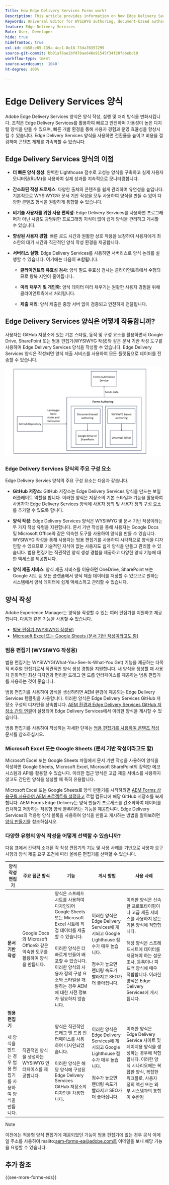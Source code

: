 ```yaml
---
Title: How Edge Delivery Services Forms work?
Description: This article provides information on how Edge Delivery Services Forms work. It also provides information on various form authoring platforms, including the Universal Editor and document-based authoring.
Keywords: Universal Editor for WYSIWYG authoring, document-based authoring, Working of Edge Delivery Services Forms, How Edge Delivery Services Forms work?
feature: Edge Delivery Services
Role: User, Developer
hide: true
hidefromtoc: true
exl-id: db58ce85-139a-4cc1-8e18-73da76357299
source-git-commit: bb01a76ae2bfd78ae648e91545f34f20fabebd10
workflow-type: tm+mt
source-wordcount: '1040'
ht-degree: 100%

---
```



# Edge Delivery Services 양식

Adobe Edge Delivery Services 양식은 양식 작성, 실행 및 처리 방식을 변화시킵니다. 조직은 Edge Delivery Services를 활용하여 빠르고 안전하며 가용성이 높은 디지털 양식을 만들 수 있으며, 빠른 개발 환경을 통해 사용자 경험과 운영 효율성을 향상시킬 수 있습니다. Edge Delivery Services 양식을 사용하면 전환율을 높이고 비용을 절감하며 콘텐츠 게재를 가속화할 수 있습니다.

## Edge Delivery Services 양식의 이점

* **더 빠른 양식 생성**: 완벽한 Lighthouse 점수로 고성능 양식을 구축하고 실제 사용자 모니터링(RUM)을 사용하여 실제 성과를 지속적으로 모니터링합니다.

* **간소화된 작성 프로세스**: 다양한 출처의 콘텐츠를 쉽게 관리하여 유연성을 높입니다. 기본적으로 WYSIWYG와 문서 기반 작성을 모두 사용하여 양식을 만들 수 있어 다양한 콘텐츠 형식을 원활하게 통합할 수 있습니다.

* **비기술 사용자를 위한 사용 편의성**: Edge Delivery Services를 사용하면 프로그래머가 아닌 사람도 광범위한 프로그래밍 지식이 없이 쉽게 양식을 관리하고 게시할 수 있습니다.

* **향상된 사용자 경험**: 빠른 로드 시간과 원활한 상호 작용을 보장하여 사용자에게 최소한의 대기 시간과 직관적인 양식 작성 환경을 제공합니다.

* **서버리스 실행**: Edge Delivery Services를 사용하면 서버리스로 양식 논리를 실행할 수 있습니다. 여기에는 다음이 포함됩니다.

   * **클라이언트측 유효성 검사**: 양식 필드 유효성 검사는 클라이언트측에서 수행되므로 왕복 지연이 줄어듭니다.

   * **미리 채우기 및 개인화**: 양식 데이터 미리 채우기는 원활한 사용자 경험을 위해 클라이언트측에서 처리됩니다.

   * **제출 처리**: 양식 제출은 중앙 서버 없이 검증되고 안전하게 전달됩니다.

## Edge Delivery Services 양식은 어떻게 작동합니까?

사용자는 GitHub 저장소에 있는 기본 스타일, 동작 및 구성 요소를 활용하면서 Google Drive, SharePoint 또는 범용 편집기(WYSIWYG 작성)와 같은 문서 기반 작성 도구를 사용하여 Edge Delivery Services 양식을 작성할 수 있습니다. Edge Delivery Services 양식은 작성되면 양식 제출 서비스를 사용하여 모든 플랫폼으로 데이터를 전송할 수 있습니다.

![Edge Delivery Services 양식 작동 방식](/help/edge/docs/forms/assets/eds-forms-working.png)

### Edge Delivery Services 양식의 주요 구성 요소

Edge Delivery Servies 양식의 주요 구성 요소는 다음과 같습니다.

* **GitHub 저장소**: GitHub 저장소는 Edge Delivery Services 양식을 만드는 보일러플레이트 역할을 합니다. 이러한 양식은 저장소의 기본 스타일과 기능을 활용하여 사용자가 Edge Delivery Services 양식에 사용자 정의 및 사용자 정의 구성 요소를 추가할 수 있도록 합니다.

* **양식 작성**: Edge Delivery Services 양식은 WYSIWYG 및 문서 기반 작성이라는 두 가지 작성 유형을 지원합니다. 문서 기반 작성을 통해 사용자는 Google Docs 및 Microsoft Office와 같은 익숙한 도구를 사용하여 양식을 만들 수 있습니다. WYSIWYG 작성을 통해 사용자는 범용 편집기를 사용하여 시각적으로 양식을 디자인할 수 있으므로 기술적인 지식이 없는 사용자도 쉽게 양식을 만들고 관리할 수 있습니다. 범용 편집기는 직관적인 양식 생성 경험을 제공하고 다양한 양식 기능에 대한 액세스를 제공합니다.

* **양식 제출 서비스**: 양식 제출 서비스를 이용하면 OneDrive, SharePoint 또는 Google 시트 등 모든 플랫폼에서 양식 제출 데이터를 저장할 수 있으므로 원하는 시스템에서 양식 데이터에 쉽게 액세스하고 관리할 수 있습니다.

## 양식 작성

Adobe Experience Manager는 양식을 작성할 수 있는 여러 편집기를 지원하고 제공합니다. 다음과 같은 기능을 사용할 수 있습니다.
* [범용 편집기 (WYSIWYG 작성용)](#universal-editor-for-wysiwyg-authoring)
* [Microsoft Excel 또는 Google Sheets (문서 기반 작성이라고도 함)](#microsoft-excel-or-google-sheets-known-as-document-based-authoring)

### 범용 편집기 (WYSIWYG 작성용)

범용 편집기는 WYSIWYG(What-You-See-Is-What-You Get) 기능을 제공하는 다목적 비주얼 편집기로서 직관적인 양식 생성 경험을 지원합니다. 새 양식을 생성할 때 사용자 친화적인 최신 디자인과 편리한 드래그 앤 드롭 인터페이스를 제공하는 범용 편집기를 사용하는 것이 좋습니다.

범용 편집기를 사용하여 양식을 생성하려면 AEM 환경에 제공되는 Edge Delivery Services 템플릿을 사용합니다. 이러한 양식은 Edge Delivery Services GitHub 저장소 구성의 디자인을 상속합니다. [AEM 환경과 Edge Delivery Services GitHub 저장소 간의 연결](/help/edge/docs/forms/universal-editor/getting-started-universal-editor.md)이 설정되어 Edge Delivery Services에서 이러한 양식을 게시할 수 있습니다.

범용 편집기를 사용하여 작성하는 자세한 단계는 [범용 편집기를 사용하여 콘텐츠 작성](https://experienceleague.adobe.com/ko/docs/experience-manager-cloud-service/content/sites/authoring/universal-editor/authoring) 문서를 참조하십시오.

### Microsoft Excel 또는 Google Sheets (문서 기반 작성이라고도 함)

Microsoft Excel 또는 Google Sheets 파일에서 문서 기반 작성을 사용하여 양식을 작성하면 Google Sheets, Microsoft Excel, Microsoft SharePoint의 강력한 에코시스템과 API를 활용할 수 있습니다. 이러한 접근 방식은 고급 제출 서비스를 사용하지 않고도 간단한 양식을 생성할 때 특히 유용합니다.

Microsoft Excel 또는 Google Sheets로 양식 만들기를 시작하려면 [AEM Forms 상용구를 사용하여 AEM 프로젝트를 설정하고](/help/edge/docs/forms/tutorial.md#create-a-new-aem-project-pre-configured-with-adaptive-forms-block) 로컬 컴퓨터에 해당 GitHub 저장소를 복제합니다. AEM Forms Edge Delivery는 양식 만들기 프로세스를 간소화하여 데이터를 캡처하고 저장하는 적응형 양식 블록이라는 기능을 제공합니다. Edge Delivery Services의 적응형 양식 블록을 사용하여 양식을 만들고 게시하는 방법을 알아보려면 [ 양식 만들기](/help/edge/docs/forms/create-forms.md)를 참조하십시오.

<!--
## Adaptive Forms editors (for Core Components or foundation components based authoring)

You can author forms that are engaging, responsive and dynamic. The Adaptive Form editor provides a user-friendly wizard that allows you to quickly create Adaptive Forms. The form wizard features easy tab navigation, enabling you to select pre-configured templates for foundation or core components, themes, data models, and submission options to create a form efficiently. 

[Authoring forms with Core Components](/help/forms/creating-adaptive-form-core-components.md) allows you to leverage standardized data capture components that can be customized, reducing development time and lowering maintenance costs for digital enrollment experiences. These forms can be published using the Adaptive Forms Block on Edge Delivery Services or through the AEM Publish instance. 

[Authoring forms with Foundation Components](/help/forms/create-an-adaptive-form.md) uses classic data capture components. These forms can only be published using the AEM Publish instance. 

You can also publish forms created using Adaptive Forms Editors on Edge Delivery Services by establishing [connection between your AEM environment and the Edge Delivery Services GitHub repository](/help/edge/docs/forms/publishing-forms.md).


| **Adaptive Forms editors** | Provides a wizard-driven approach to quickly start forms authoring using templates, styling, and predefined fields. | Use these editors to create Core Components based forms or Foundation Components based forms. | These forms can be published on Edge Delivery Services or via AEM Publish instances.  | Use these editors to create Core Components based forms or Foundation Components based forms. Ideal for scenarios involving complex forms, complex workflows, custom actions, or integrations with external systems. |  



## Types of Publishing for Edge Delivery Services Forms

You can publish Edge Delivery Services Forms on one of the following:

* **Edge Delivery Services Form Submission**: Edge Delivery Services Form Submissions ensure that form interactions, including submission and data processing, are handled efficiently and securely. This enables a faster and more reliable user experience, particularly during high traffic periods. By processing form submissions at the edge, Edge Delivery Services minimizes the reliance on a centralized server.

* **AEM Publish instance**: The AEM Forms server offers a publish instance that manages the forms and related assets available to end users.
-->

### 다양한 유형의 양식 작성을 어떻게 선택할 수 있습니까?

다음 표에서 간략히 소개된 각 작성 편집기의 기능 및 사용 사례를 기반으로 사용자 요구 사항과 양식 제출 요구 조건에 따라 올바른 편집기를 선택할 수 있습니다.

| **양식 작성 편집기** | **주요 접근 방식** | **기능** | **게시 방법** | **사용 사례** |
|--------|-----------|-------|-------|------------------------------------------------|
| **문서 기반 작성** | Google Docs와 Microsoft Office와 같은 익숙한 도구를 활용하여 양식을 만듭니다. | 양식은 스프레드시트를 사용하여 디자인되어 Google Sheets 또는 Microsoft Excel 시트에 직접 데이터를 제출할 수 있습니다. </br> </br> 이러한 양식은 더 빠르게 만들어 배포할 수 있습니다. 이러한 양식의 사용자 정의 구성 요소와 스타일을 개발하는 경우 AEM에 대한 사전 정보가 필요하지 않습니다. | 이러한 양식은 Edge Delivery Services에 게시되고 Google Lighthouse 점수가 매우 높습니다. </br> </br> 점수가 높으면 렌더링 속도가 빨라지고 SEO가 더 좋아집니다. | 이러한 양식은 신속한 프로토타이핑이나 고급 제출 서비스를 사용하지 않는 기본 양식에 적합합니다. </br> </br> 해당 양식은 스프레드시트에 데이터를 저장해야 하는 설문 조사, 등록이나 피드백 양식에 매우 적합합니다. 이러한 양식은 Edge Delivery Services에 게시됩니다. |
| **범용 편집기** </br> </br> 새 양식을 만드는 경우 범용 편집기를 사용하여 양식을 만듭니다. | 직관적인 양식을 생성하는 WYSIWYG 인터페이스를 제공합니다. | 양식은 직관적인 드래그 앤 드롭 인터페이스를 사용하여 디자인되었습니다. </br> </br> 이러한 양식은 해당 양식에 구성된 Edge Delivery Services GitHub 저장소의 디자인을 차용합니다. | 이러한 양식은 Edge Delivery Services에 게시되고 Google Lighthouse 점수가 매우 높습니다. </br> </br> 점수가 높으면 렌더링 속도가 빨라지고 SEO가 더 좋아집니다. | 이러한 양식은 Edge Delivery Service 사이트 및 페이지용 양식을 생성하는 경우에 적합합니다. 이러한 양식 시나리오에는 복잡한 양식, 복잡한 워크플로, 사용자 정의 액션 또는 외부 시스템과의 통합이 수반됨 |

>[!NOTE]
>
>
> 이전에는 적응형 양식 편집기에 제공되었던 기능이 범용 편집기에 없는 경우 공식 이메일 주소를 사용하여 mailto:aem-forms-ea@adobe.com로 이메일을 보내 해당 기능을 요청할 수 있습니다.

## 추가 참조

{{see-more-forms-eds}}

